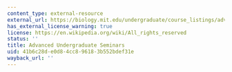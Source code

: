 ```yaml
---
content_type: external-resource
external_url: https://biology.mit.edu/undergraduate/course_listings/advanced_undergraduate_seminars
has_external_license_warning: true
license: https://en.wikipedia.org/wiki/All_rights_reserved
status: ''
title: Advanced Undergraduate Seminars
uid: 41b6c28d-e0d8-4cc8-9618-3b552bdef31e
wayback_url: ''
---
```

